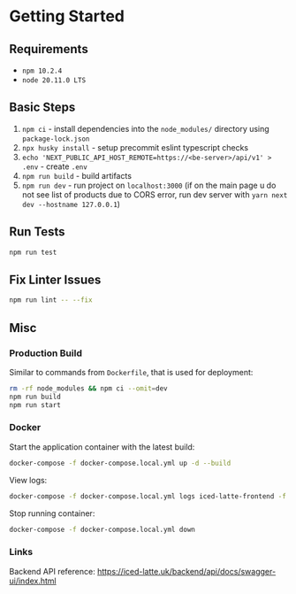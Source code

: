 # Getting Started

## Requirements

- `npm 10.2.4`
- `node 20.11.0 LTS`

## Basic Steps

1. `npm ci` - install dependencies into the `node_modules/` directory using `package-lock.json`
2. `npx husky install` - setup precommit eslint typescript checks
3. `echo 'NEXT_PUBLIC_API_HOST_REMOTE=https://<be-server>/api/v1' > .env` - create `.env`
4. `npm run build` - build artifacts
5. `npm run dev` - run project on `localhost:3000` (if on the main page u do not see list of products due to CORS error, run dev server with `yarn next dev --hostname 127.0.0.1`)

## Run Tests

```bash
npm run test
```

## Fix Linter Issues

```bash
npm run lint -- --fix
```

## Misc

### Production Build

Similar to commands from `Dockerfile`, that is used for deployment:

```bash
rm -rf node_modules && npm ci --omit=dev
npm run build
npm run start
```

### Docker

Start the application container with the latest build:

```bash
docker-compose -f docker-compose.local.yml up -d --build
```

View logs:

```bash
docker-compose -f docker-compose.local.yml logs iced-latte-frontend -f
```

Stop running container:

```bash
docker-compose -f docker-compose.local.yml down
```

### Links

Backend API reference: https://iced-latte.uk/backend/api/docs/swagger-ui/index.html
